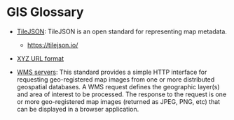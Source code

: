 # GIS Glossary

- [TileJSON](https://github.com/mapbox/tilejson-spec): TileJSON is an open standard for representing map metadata.

  - <https://tilejson.io/>

- [XYZ URL format](https://developers.planet.com/docs/planetschool/xyz-tiles-and-slippy-maps/)

- [WMS servers](https://www.ogc.org/publications/standard/wms/): This standard provides a simple HTTP interface for requesting geo-registered map images from one or more distributed geospatial databases. A WMS request defines the geographic layer(s) and area of interest to be processed. The response to the request is one or more geo-registered map images (returned as JPEG, PNG, etc) that can be displayed in a browser application.
